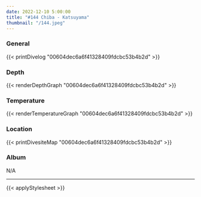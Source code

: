 ```yaml
---
date: 2022-12-10 5:00:00
title: "#144 Chiba - Katsuyama"
thumbnail: "/144.jpeg"
---
```


### General

{{< printDivelog "00604dec6a6f41328409fdcbc53b4b2d" >}}

### Depth

{{< renderDepthGraph "00604dec6a6f41328409fdcbc53b4b2d" >}}

### Temperature

{{< renderTemperatureGraph "00604dec6a6f41328409fdcbc53b4b2d" >}}

### Location

{{< printDivesiteMap "00604dec6a6f41328409fdcbc53b4b2d" >}}

### Album

N/A

---

{{< applyStylesheet >}}
